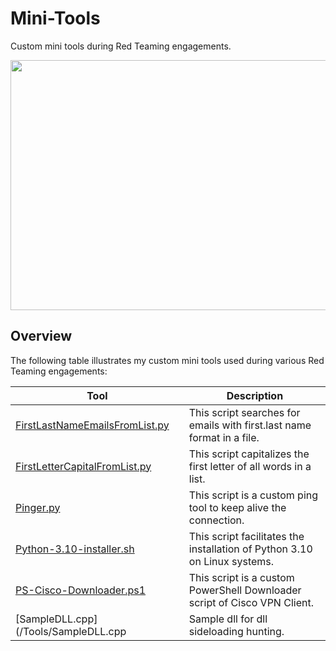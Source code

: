 # Mini-Tools
Custom mini tools during Red Teaming engagements.

<p align="center">
  <img width="600" height="400" src="/Pictures/toys.jpg">
</p>

## Overview

The following table illustrates my custom mini tools used during various Red Teaming engagements:

| Tool | Description |
| ---- | ----------- |
|  [FirstLastNameEmailsFromList.py](/Tools/FirstLastNameEmailsFromList.py)    |  This script searches for emails with first.last name format in a file.  |
|  [FirstLetterCapitalFromList.py](/Tools/FirstLetterCapitalFromList.py)   |  This script capitalizes the first letter of all words in a list.  |
|  [Pinger.py](/Tools/Pinger.py)  | This script is a custom ping tool to keep alive the connection. |
|  [Python-3.10-installer.sh](/Tools/Python-3.10-installer.sh) | This script facilitates the installation of Python 3.10 on Linux systems. |
|  [PS-Cisco-Downloader.ps1](/Tools/PS-Cisco-Downloader.ps1)  | This script is a custom PowerShell Downloader script of Cisco VPN Client. |
|  [SampleDLL.cpp](/Tools/SampleDLL.cpp | Sample dll for dll sideloading hunting. |
